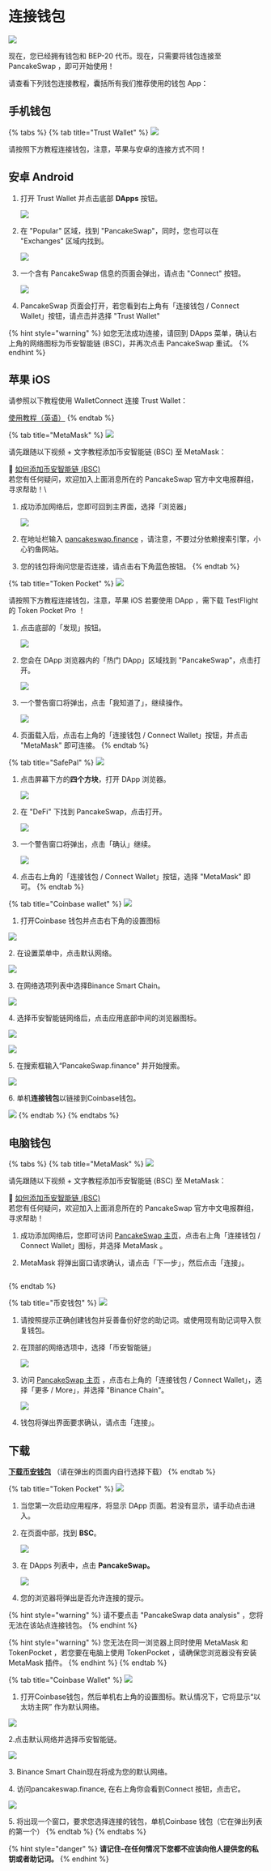 # 连接钱包

![](https://gblobscdn.gitbook.com/assets%2F-MHREX7DHcljbY5IkjgJ%2F-MbGTDNZ6xd3\_Q-qSEP5%2F-MbJq3Dbj4RfmZnUl8jY%2Fdocs%20masthead%20\(11\).png?alt=media\&token=6f27f693-700e-48a5-bf90-6fe6bb1e5b7a)

现在，您已经拥有钱包和 BEP-20 代币。现在，只需要将钱包连接至 PancakeSwap ，即可开始使用！

请查看下列钱包连接教程，囊括所有我们推荐使用的钱包 App：

## 手机钱包 <a href="#smartphone-mobile" id="smartphone-mobile"></a>

{% tabs %}
{% tab title="Trust Wallet" %}
![](https://gblobscdn.gitbook.com/assets%2F-MHREX7DHcljbY5IkjgJ%2F-Maajz3RNBhCbi\_iel09%2F-MaaqWJXQio1awWtJiub%2Fimage.png?alt=media\&token=63e7a2d9-8a05-49ac-b3dd-063f87f3a8b6)

请按照下方教程连接钱包，注意，苹果与安卓的连接方式不同！

## 安卓 Android

1.  打开 Trust Wallet 并点击底部 **DApps** 按钮。

    ![](../.gitbook/assets/MBP3-2021.08.16-121140PM-CleanShot\_CleanShot.png)
2.  在 "Popular" 区域，找到 "PancakeSwap"，同时，您也可以在 "Exchanges" 区域内找到。

    ![](../.gitbook/assets/MBP3-2021.08.16-121222PM-CleanShot\_CleanShot.png)
3.  一个含有 PancakeSwap 信息的页面会弹出，请点击 "Connect" 按钮。

    ![](../.gitbook/assets/MBP3-2021.08.16-121340PM-CleanShot\_CleanShot.png)
4. PancakeSwap 页面会打开，若您看到右上角有「连接钱包 / Connect Wallet」按钮，请点击并选择 "Trust Wallet"

{% hint style="warning" %}
如您无法成功连接，请回到 DApps 菜单，确认右上角的网络图标为币安智能链 (BSC)，并再次点击 PancakeSwap 重试。
{% endhint %}

## 苹果 iOS

请参照以下教程使用 WalletConnect 连接 Trust Wallet：

[使用教程（英语）](https://community.trustwallet.com/t/using-walletconnect-to-access-pancakeswap/212307)
{% endtab %}

{% tab title="MetaMask" %}
![](https://gblobscdn.gitbook.com/assets%2F-MHREX7DHcljbY5IkjgJ%2F-MaWbwvtRDRxirgNEPwC%2F-MaXDK47yFhEeM1ypg2f%2Fimage.png?alt=media\&token=0fd62a2b-6dec-4bac-ba84-ed3eaca63d08)

请先跟随以下视频 + 文字教程添加币安智能链 (BSC) 至 MetaMask：

🎥 [如何添加币安智能链 (BSC)](https://t.me/PancakeSwap\_CN/143416)\
若您有任何疑问，欢迎加入上面消息所在的 PancakeSwap 官方中文电报群组，寻求帮助！\


1.  成功添加网络后，您即可回到主界面，选择「浏览器」

    ![](../.gitbook/assets/MBP3-2021.08.16-122242PM-CleanShot\_CleanShot.png)
2. 在地址栏输入 [pancakeswap.finance](https://pancakeswap.finance) ，请注意，不要过分依赖搜索引擎，小心钓鱼网站。
3. 您的钱包将询问您是否连接，请点击右下角蓝色按钮。
{% endtab %}

{% tab title="Token Pocket" %}
![](https://gblobscdn.gitbook.com/assets%2F-MHREX7DHcljbY5IkjgJ%2Fsync%2Fb9951be50d03d9ac5a49667dfa033fb55635011f.png?alt=media)

请按照下方教程连接钱包，注意，苹果 iOS 若要使用 DApp ，需下载 TestFlight 的 Token Pocket Pro ！

1.  点击底部的「发现」按钮。

    ![](../.gitbook/assets/MBP3-2021.08.16-124330PM-CleanShot\_CleanShot.png)
2.  您会在 DApp 浏览器内的「热门 DApp」区域找到 "PancakeSwap"，点击打开。

    ![](../.gitbook/assets/MBP3-2021.08.16-124527PM-CleanShot\_CleanShot.png)
3.  一个警告窗口将弹出，点击「我知道了」，继续操作。

    ![](../.gitbook/assets/MBP3-2021.08.16-124631PM-CleanShot\_CleanShot.png)
4. 页面载入后，点击右上角的「连接钱包 / Connect Wallet」按钮，并点击 "MetaMask" 即可连接。
{% endtab %}

{% tab title="SafePal" %}
![](https://gblobscdn.gitbook.com/assets%2F-MHREX7DHcljbY5IkjgJ%2F-Maajz3RNBhCbi\_iel09%2F-MaaqhTbKsOcMi5lbmNT%2Fimage.png?alt=media\&token=94b6b052-c950-4568-8fd6-ae3da395e1ab)

1.  点击屏幕下方的**四个方块**，打开 DApp 浏览器。

    ![](../.gitbook/assets/MBP3-2021.08.16-125215PM-CleanShot\_CleanShot.png)
2.  在 "DeFi" 下找到 PancakeSwap，点击打开。

    ![](<../.gitbook/assets/image (155) (1).png>)
3.  一个警告窗口将弹出，点击「确认」继续。

    ![](../.gitbook/assets/MBP3-2021.08.16-125400PM-CleanShot\_CleanShot.png)
4. 点击右上角的「连接钱包 / Connect Wallet」按钮，选择 "MetaMask" 即可。
{% endtab %}

{% tab title="Coinbase wallet" %}
![](../.gitbook/assets/coinbase\_wallet\_wordmark\_blue.png)

1. 打开Coinbase 钱包并点击右下角的设置图标

![](<../.gitbook/assets/image (190).png>)

2\. 在设置菜单中，点击默认网络。

![](<../.gitbook/assets/image (204).png>)

3\. 在网络选项列表中选择Binance Smart Chain。

![](<../.gitbook/assets/image (189).png>)

4\. 选择币安智能链网络后，点击应用底部中间的浏览器图标。



![](<../.gitbook/assets/image (122).png>)

![](<../.gitbook/assets/image (197).png>)

5\. 在搜索框输入“PancakeSwap.finance" 并开始搜索。

![](<../.gitbook/assets/image (206).png>)

6\. 单机**连接钱包**以链接到Coinbase钱包。

![](<../.gitbook/assets/image (202).png>)
{% endtab %}
{% endtabs %}

## **电脑钱包**

{% tabs %}
{% tab title="MetaMask" %}
![](https://gblobscdn.gitbook.com/assets%2F-MHREX7DHcljbY5IkjgJ%2Fsync%2F1be522018fd3464faa261684c1fecb910630f2a0.png?alt=media)

请先跟随以下视频 + 文字教程添加币安智能链 (BSC) 至 MetaMask：

🎥 [如何添加币安智能链 (BSC)](https://t.me/PancakeSwap\_CN/143416)\
若您有任何疑问，欢迎加入上面消息所在的 PancakeSwap 官方中文电报群组，寻求帮助！

1. 成功添加网络后，您即可访问 [PancakeSwap 主页](https://pancakeswap.finance/)，点击右上角「连接钱包 / Connect Wallet」图标，并选择 MetaMask 。
2.  MetaMask 将弹出窗口请求确认，请点击「下一步」，然后点击「连接」。

    <img src="../.gitbook/assets/MBP3-2021.08.16-092305PM-Chromium_MetaMask Notification.png" alt="" data-size="original">
{% endtab %}

{% tab title="币安钱包" %}
![](https://gblobscdn.gitbook.com/assets%2F-MHREX7DHcljbY5IkjgJ%2F-Maajz3RNBhCbi\_iel09%2F-MaarA5-6dcy2iDE5Iwx%2Fimage.png?alt=media\&token=15746c07-8908-49db-85ff-b17dcf3ad39c)

1. 请按照提示正确创建钱包并妥善备份好您的助记词。或使用现有助记词导入恢复钱包。
2.  在顶部的网络选项中，选择「币安智能链」

    ![](../.gitbook/assets/MBP3-2021.08.16-093043PM-Chromium\_.png)
3.  访问 [PancakeSwap 主页](https://pancakeswap.finance/) ，点击右上角的「连接钱包 / Connect Wallet」，选择「更多 / More」，并选择 "Binance Chain"。

    ![](<../.gitbook/assets/MBP3-2021.08.16-093605PM-Chromium\_收藏品  PancakeSwap - $22.285.png>)
4. 钱包将弹出界面要求确认，请点击「连接」。

## 下载

[**下载币安钱包**](https://www.binance.org/en) （请在弹出的页面内自行选择下载）
{% endtab %}

{% tab title="Token Pocket" %}
![](https://gblobscdn.gitbook.com/assets%2F-MHREX7DHcljbY5IkjgJ%2Fsync%2Fb9951be50d03d9ac5a49667dfa033fb55635011f.png?alt=media)

1. 当您第一次启动应用程序，将显示 DApp 页面。若没有显示，请手动点击进入。
2.  在页面中部，找到 **BSC**。

    ![](<../.gitbook/assets/image (90).png>)
3.  在 DApps 列表中，点击 **PancakeSwap。**

    ![](<../.gitbook/assets/image (92).png>)
4. 您的浏览器将弹出是否允许连接的提示。

{% hint style="warning" %}
请不要点击 "PancakeSwap data analysis" ，您将无法在该站点连接钱包。
{% endhint %}

{% hint style="warning" %}
您无法在同一浏览器上同时使用 MetaMask 和 TokenPocket ，若您要在电脑上使用 TokenPocket ，请确保您浏览器没有安装 MetaMask 插件。
{% endhint %}
{% endtab %}

{% tab title="Coinbase Wallet" %}
![](../.gitbook/assets/coinbase\_wallet\_wordmark\_blue.png)

1. 打开Coinbase钱包，然后单机右上角的设置图标。默认情况下，它将显示“以太坊主网” 作为默认网络。

![](<../.gitbook/assets/image (35) (2).png>)

2.点击默认网络并选择币安智能链。

![](<../.gitbook/assets/image (193).png>)

3\. Binance Smart Chain现在将成为您的默认网络。

4\. 访问pancakeswap.finance, 在右上角你会看到Connect 按钮，点击它。

![](<../.gitbook/assets/image (110).png>)

5\. 将出现一个窗口，要求您选择连接的钱包，单机Coinbase 钱包（它在弹出列表的第一个）
{% endtab %}
{% endtabs %}

{% hint style="danger" %}
**请记住-在任何情况下您都不应该向他人提供您的私钥或者助记词。**
{% endhint %}

